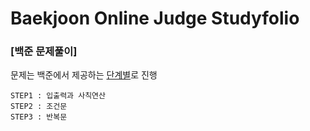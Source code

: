 # Baekjoon Online Judge Studyfolio
### [백준 문제풀이]
문제는 백준에서 제공하는 [단계별](https://www.acmicpc.net/step)로 진행
  

```
STEP1 : 입출력과 사칙연산
STEP2 : 조건문
STEP3 : 반복문
```